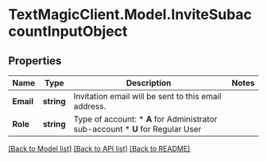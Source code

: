 # TextMagicClient.Model.InviteSubaccountInputObject
## Properties

Name | Type | Description | Notes
------------ | ------------- | ------------- | -------------
**Email** | **string** | Invitation email will be sent to this email address. | 
**Role** | **string** | Type of account: *   **A** for Administrator sub-account *   **U** for Regular User  | 

[[Back to Model list]](../README.md#documentation-for-models) [[Back to API list]](../README.md#documentation-for-api-endpoints) [[Back to README]](../README.md)

